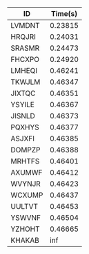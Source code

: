 |ID|Time(s)|
|-|-|
|LVMDNT|0.23815|
|HRQJRI|0.24031|
|SRASMR|0.24473|
|FHCXPO|0.24920|
|LMHEQI|0.46241|
|TKWJLM|0.46347|
|JIXTQC|0.46351|
|YSYILE|0.46367|
|JISNLD|0.46373|
|PQXHYS|0.46377|
|ASJXFI|0.46385|
|DOMPZP|0.46388|
|MRHTFS|0.46401|
|AXUMWF|0.46412|
|WVYNJR|0.46423|
|WCXUMP|0.46437|
|UULTVT|0.46453|
|YSWVNF|0.46504|
|YZHOHT|0.46665|
|KHAKAB|inf|
